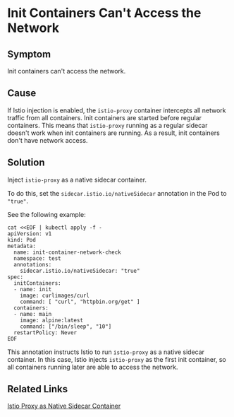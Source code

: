 # Init Containers Can't Access the Network

## Symptom

Init containers can't access the network.

## Cause

If Istio injection is enabled, the `istio-proxy` container intercepts all network traffic from all containers. Init containers are started before regular containers. This means that `istio-proxy` running as a regular sidecar doesn't work when init containers are running. As a result, init containers don't have network access.

## Solution

Inject `istio-proxy` as a native sidecar container.

To do this, set the `sidecar.istio.io/nativeSidecar` annotation in the Pod to `"true"`.

See the following example:

```
cat <<EOF | kubectl apply -f -
apiVersion: v1
kind: Pod
metadata:
  name: init-container-network-check
  namespace: test
  annotations:
    sidecar.istio.io/nativeSidecar: "true"
spec:
  initContainers:
  - name: init
    image: curlimages/curl
    command: [ "curl", "httpbin.org/get" ]
  containers:
  - name: main
    image: alpine:latest
    command: ["/bin/sleep", "10"]
  restartPolicy: Never
EOF
```

This annotation instructs Istio to run `istio-proxy` as a native sidecar container. In this case, Istio injects `istio-proxy` as the first init container, so all containers running later are able to access the network.

## Related Links

[Istio Proxy as Native Sidecar Container](../00-20-istio-proxy-as-native-sidecar.md)
